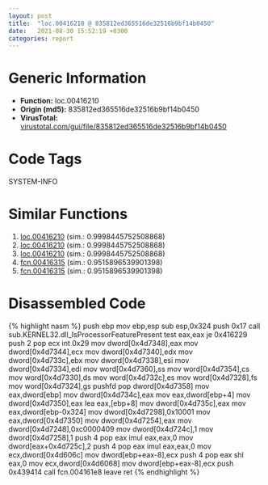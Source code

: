 ```yaml
---
layout: post
title:  "loc.00416210 @ 835812ed365516de32516b9bf14b0450"
date:   2021-08-30 15:52:19 +0300
categories: report
---
```


# Generic Information
- **Function:** loc.00416210
- **Origin (md5):** 835812ed365516de32516b9bf14b0450
- **VirusTotal:** [virustotal.com/gui/file/835812ed365516de32516b9bf14b0450][virustotal_ref]

# Code Tags
<span class="tag" id="SYSTEM-INFO">SYSTEM-INFO</span>


# Similar Functions

1. [loc.00416210][similar_1_ref] (sim.: 0.9998445752508868)
2. [loc.00416210][similar_2_ref] (sim.: 0.9998445752508868)
3. [loc.00416210][similar_3_ref] (sim.: 0.9998445752508868)
4. [fcn.00416315][similar_4_ref] (sim.: 0.9515896539901398)
5. [fcn.00416315][similar_5_ref] (sim.: 0.9515896539901398)


# Disassembled Code

{% highlight nasm %}
push ebp
mov ebp,esp
sub esp,0x324
push 0x17
call sub.KERNEL32.dll_IsProcessorFeaturePresent
test eax,eax
je 0x416229
push 2
pop ecx
int 0x29
mov dword[0x4d7348],eax
mov dword[0x4d7344],ecx
mov dword[0x4d7340],edx
mov dword[0x4d733c],ebx
mov dword[0x4d7338],esi
mov dword[0x4d7334],edi
mov word[0x4d7360],ss
mov word[0x4d7354],cs
mov word[0x4d7330],ds
mov word[0x4d732c],es
mov word[0x4d7328],fs
mov word[0x4d7324],gs
pushfd 
pop dword[0x4d7358]
mov eax,dword[ebp]
mov dword[0x4d734c],eax
mov eax,dword[ebp+4]
mov dword[0x4d7350],eax
lea eax,[ebp+8]
mov dword[0x4d735c],eax
mov eax,dword[ebp-0x324]
mov dword[0x4d7298],0x10001
mov eax,dword[0x4d7350]
mov dword[0x4d7254],eax
mov dword[0x4d7248],0xc0000409
mov dword[0x4d724c],1
mov dword[0x4d7258],1
push 4
pop eax
imul eax,eax,0
mov dword[eax+0x4d725c],2
push 4
pop eax
imul eax,eax,0
mov ecx,dword[0x4d606c]
mov dword[ebp+eax-8],ecx
push 4
pop eax
shl eax,0
mov ecx,dword[0x4d6068]
mov dword[ebp+eax-8],ecx
push 0x439414
call fcn.004161e8
leave 
ret 
{% endhighlight %}


[similar_1_ref]: /report/loc.00416210@ed513abc569bc29389208199ec389a34
[similar_2_ref]: /report/loc.00416210@368dd66411b8b6ce2bcd15b0e14af5c0
[similar_3_ref]: /report/loc.00416210@d9b85b9b67587bbf2112c62164413bd8
[similar_4_ref]: /report/fcn.00416315@d9b85b9b67587bbf2112c62164413bd8
[similar_5_ref]: /report/fcn.00416315@368dd66411b8b6ce2bcd15b0e14af5c0
[virustotal_ref]: https://www.virustotal.com/gui/file/835812ed365516de32516b9bf14b0450